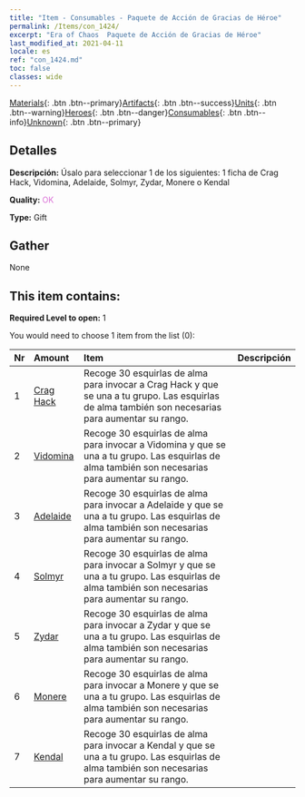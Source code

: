 ```yaml
---
title: "Item - Consumables - Paquete de Acción de Gracias de Héroe"
permalink: /Items/con_1424/
excerpt: "Era of Chaos  Paquete de Acción de Gracias de Héroe"
last_modified_at: 2021-04-11
locale: es
ref: "con_1424.md"
toc: false
classes: wide
---
```

 [Materials](/es/Items/){: .btn .btn--primary}[Artifacts](/es/Items/Artifacts/){: .btn .btn--success}[Units](/es/Items/Units/){: .btn .btn--warning}[Heroes](/es/Items/Heroes/){: .btn .btn--danger}[Consumables](/es/Items/Consumables/){: .btn .btn--info}[Unknown](/es/Items/Unknown/){: .btn .btn--primary}

## Detalles
 **Descripción:** Úsalo para seleccionar 1 de los siguientes: 1 ficha de Crag Hack, Vidomina, Adelaide, Solmyr, Zydar, Monere o Kendal

 **Quality:** <span style="color: #DA70D6">OK</span>

 **Type:** Gift

## Gather

  None

## This item contains:

 **Required Level to open:** 1

 You would need to choose 1 item from the list (0):

  | Nr | Amount |     Item    | Descripción |
  |:---|:-------|:------------|:-----------:|
  | 1 | [Crag Hack](/es/Items/her_375/) | Recoge 30 esquirlas de alma para invocar a Crag Hack y que se una a tu grupo. Las esquirlas de alma también son necesarias para aumentar su rango. | 
  | 2 | [Vidomina](/es/Items/her_372/) | Recoge 30 esquirlas de alma para invocar a Vidomina y que se una a tu grupo. Las esquirlas de alma también son necesarias para aumentar su rango. | 
  | 3 | [Adelaide](/es/Items/her_359/) | Recoge 30 esquirlas de alma para invocar a Adelaide y que se una a tu grupo. Las esquirlas de alma también son necesarias para aumentar su rango. | 
  | 4 | [Solmyr](/es/Items/her_386/) | Recoge 30 esquirlas de alma para invocar a Solmyr y que se una a tu grupo. Las esquirlas de alma también son necesarias para aumentar su rango. | 
  | 5 | [Zydar](/es/Items/her_385/) | Recoge 30 esquirlas de alma para invocar a Zydar y que se una a tu grupo. Las esquirlas de alma también son necesarias para aumentar su rango. | 
  | 6 | [Monere](/es/Items/her_379/) | Recoge 30 esquirlas de alma para invocar a Monere y que se una a tu grupo. Las esquirlas de alma también son necesarias para aumentar su rango. | 
  | 7 | [Kendal](/es/Items/her_363/) | Recoge 30 esquirlas de alma para invocar a Kendal y que se una a tu grupo. Las esquirlas de alma también son necesarias para aumentar su rango. | 
